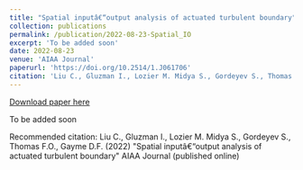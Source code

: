 ```yaml
---
title: "Spatial inputâ€“output analysis of actuated turbulent boundary"
collection: publications
permalink: /publication/2022-08-23-Spatial_IO
excerpt: 'To be added soon'
date: 2022-08-23
venue: 'AIAA Journal'
paperurl: 'https://doi.org/10.2514/1.J061706'
citation: 'Liu C., Gluzman I., Lozier M. Midya S., Gordeyev S., Thomas F.O., Gayme D.F. (2022) &quot;Spatial inputâ€“output analysis of actuated turbulent boundary&quot; AIAA Journal (published online)'
---
```


<a href='https://doi.org/10.2514/1.J061706'>Download paper here</a>

To be added soon

Recommended citation: Liu C., Gluzman I., Lozier M. Midya S., Gordeyev S., Thomas F.O., Gayme D.F. (2022) "Spatial inputâ€“output analysis of actuated turbulent boundary" AIAA Journal (published online)